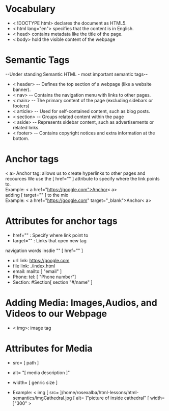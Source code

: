 # Vocabulary 

- < !DOCTYPE html> declares the document as HTML5.
- < html lang="en"> specifies that the content is in English.
- < head> contains metadata like the title of the page.
- < body> hold the visible content of the webpage 


# Semantic Tags 
--Under standing Semantic HTML - most important semantic tags--
- < header> -- Defines the top section of a webpage (like a website banner).
- < nav> -- Contains the navigation menu with links to other pages.
- < main> -- The primary content of the page (excluding sidebars or footers)
- < article> -- Used for self-contained content, such as blog posts.
- < section> -- Groups related content within the page
- < aside> -- Represents sidebar content, such as advertisements or related links.
- < footer> -- Contains copyright notices and extra information at the bottom.

# Anchor tags
< a> Anchor tag: allows us to create hyperlinks to other pages and recources
 We use the [ href="" ] attribute to specify where the link points to.
 <br/>
 Example: < a href="https://google.com">Anchor< a>
 <br/>
 adding [ target="" ] to the mix
 <br/>
 Example: < a href="https://google.com" target="_blank">Anchor< a>

# Attributes for anchor tags 
- href="" : Specify where link point to 
- target="" : Links that open new tag 

navigation words insdie "" [ href="" ]
- url link: https://google.com
- file link: ./index.html
- email: mailto:[ "email" ]
- Phone: tel: [ "Phone number"]
- Section: #Section[ section "#/name" ]

# Adding Media: Images,Audios, and Videos to our Webpage
- < img>: image tag

# Attributes for Media
- src= [ path ]
- alt= "[  media description ]"
- width= [ genric size ]

- Example: < img [ src= ]/home/rosexalba/html-lessons/html-semantics/imgCathedral.jpg [ alt= ]"picture of inside cathedral" [ width= ]"300" >